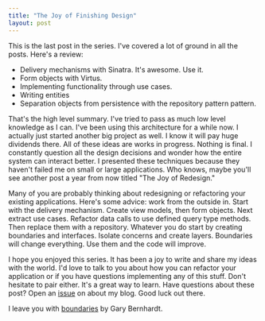 ```yaml
---
title: "The Joy of Finishing Design"
layout: post
---
```


This is the last post in the series. I've covered a lot of ground in
all the posts. Here's a review:

* Delivery mechanisms with Sinatra. It's awesome. Use it.
* Form objects with Virtus.
* Implementing functionality through use cases.
* Writing entities
* Separation objects from persistence with the repository pattern
  pattern.

That's the high level summary. I've tried to pass as much low level
knowledge as I can. I've been using this architecture for a while
now. I actually just started another big project as well. I know it
will pay huge dividends there. All of these ideas are works in
progress. Nothing is final. I constantly question all the design
decisions and wonder how the entire system can interact better. I
presented these techniques because they haven't failed me on small or
large applications. Who knows, maybe you'll see another post a year
from now titled "The Joy of Redesign."

Many of you are probably thinking about redesigning or refactoring
your existing applications. Here's some advice: work from the outside
in. Start with the delivery mechanism. Create view models, then form
objects. Next extract use cases. Refactor data calls to use defined
query type methods. Then replace them with a repository. Whatever you do
start by creating boundaries and interfaces. Isolate concerns and
create layers. Boundaries will change everything. Use them and the
code will improve.

I hope you enjoyed this series. It has been a joy to write and share my
ideas with the world. I'd love to talk to you about how you can
refactor your application or if you have questions implementing any
of this stuff. Don't hesitate to pair either. It's a great way to
learn. Have questions about these post? Open an
[issue](https://github.com/ahawkins/hawkins.io/issues) on about my
blog. Good luck out there.

I leave you with
[boundaries](https://www.destroyallsoftware.com/talks/boundaries) by
Gary Bernhardt.
